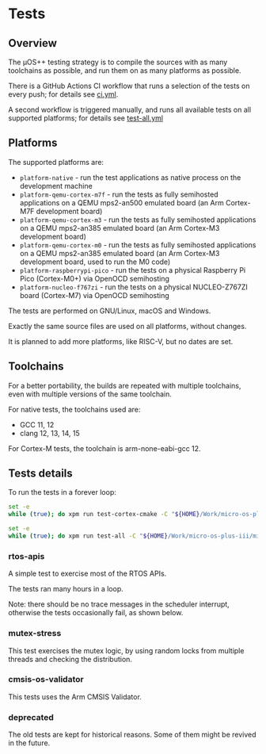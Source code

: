 # Tests

## Overview

The µOS++ testing strategy is to compile the sources with as many
toolchains as possible, and run them on as many platforms as possible.

There is a GitHub Actions CI workflow that runs a selection of the
tests on every push; for details see
[ci.yml](../.github/workflows/ci.yml).

A second workflow is triggered manually, and runs all available tests
on all supported platforms; for details see
[test-all.yml](../.github/workflows/test-all.yml)

## Platforms

The supported platforms are:

- `platform-native` - run the test applications as native process
  on the development machine
- `platform-qemu-cortex-m7f` - run the tests as fully semihosted applications
  on a QEMU mps2-an500 emulated board (an Arm Cortex-M7F development board)
- `platform-qemu-cortex-m3` - run the tests as fully semihosted applications
  on a QEMU mps2-an385 emulated board (an Arm Cortex-M3 development board)
- `platform-qemu-cortex-m0` - run the tests as fully semihosted applications
  on a QEMU mps2-an385 emulated board (an Arm Cortex-M3 development board,
  used to run the M0 code)
- `platform-raspberrypi-pico` - run the tests on a physical Raspberry Pi
  Pico (Cortex-M0+) via OpenOCD semihosting
- `platform-nucleo-f767zi` - run the tests on a physical NUCLEO-Z767ZI
  board (Cortex-M7) via OpenOCD semihosting

The tests are performed on GNU/Linux, macOS and Windows.

Exactly the same source files are used on all platforms, without
changes.

It is planned to add more platforms, like RISC-V, but no dates are set.

## Toolchains

For a better portability, the builds are repeated with multiple toolchains,
even with multiple versions of the same toolchain.

For native tests, the toolchains used are:

- GCC 11, 12
- clang 12, 13, 14, 15

For Cortex-M tests, the toolchain is arm-none-eabi-gcc 12.

## Tests details

To run the tests in a forever loop:

```sh
set -e
while (true); do xpm run test-cortex-cmake -C "${HOME}/Work/micro-os-plus-iii/micro-os-plus-iii.git/tests"; done
```

```sh
set -e
while (true); do xpm run test-all -C "${HOME}/Work/micro-os-plus-iii/micro-os-plus-iii.git/tests"; done
```

### rtos-apis

A simple test to exercise most of the RTOS APIs.

The tests ran many hours in a loop.

Note: there should be no trace messages in the scheduler interrupt, otherwise
the tests occasionally fail, as shown below.

### mutex-stress

This test exercises the mutex logic, by using random locks from multiple
threads and checking the distribution.

### cmsis-os-validator

This tests uses the Arm CMSIS Validator.

### deprecated

The old tests are kept for historical reasons. Some of them might be
revived in the future.
